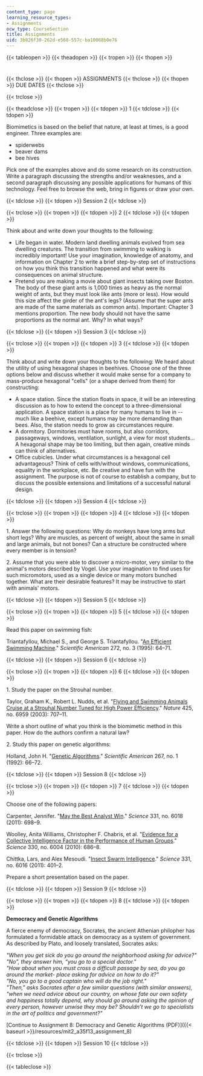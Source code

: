```yaml
---
content_type: page
learning_resource_types:
- Assignments
ocw_type: CourseSection
title: Assignments
uid: 3b826f30-262d-e568-557c-ba10068b0e76
---
```


{{< tableopen >}}
{{< theadopen >}}
{{< tropen >}}
{{< thopen >}}
#
{{< thclose >}}
{{< thopen >}}
ASSIGNMENTS
{{< thclose >}}
{{< thopen >}}
DUE DATES
{{< thclose >}}

{{< trclose >}}

{{< theadclose >}}
{{< tropen >}}
{{< tdopen >}}
1
{{< tdclose >}}
{{< tdopen >}}


Biomimetics is based on the belief that nature, at least at times, is a good engineer. Three examples are:

*   spiderwebs
*   beaver dams
*   bee hives

Pick one of the examples above and do some research on its construction. Write a paragraph discussing the strengths and/or weaknesses, and a second paragraph discussing any possible applications for humans of this technology. Feel free to browse the web, bring in figures or draw your own.


{{< tdclose >}}
{{< tdopen >}}
Session 2
{{< tdclose >}}

{{< trclose >}}
{{< tropen >}}
{{< tdopen >}}
2
{{< tdclose >}}
{{< tdopen >}}


Think about and write down your thoughts to the following:

*   Life began in water. Modern land dwelling animals evolved from sea dwelling creatures. The transition from swimming to walking is incredibly important! Use your imagination, knowledge of anatomy, and information on Chapter 2 to write a brief step-by-step set of instructions on how you think this transition happened and what were its consequences on animal structure.
*   Pretend you are making a movie about giant insects taking over Boston. The body of these giant ants is 1,000 times as heavy as the normal weight of ants, but they must look like ants (more or less). How would this size affect the girder of the ant's legs? (Assume that the super ants are made of the same materials as common ants). Important: Chapter 3 mentions proportion. The new body should not have the same proportions as the normal ant. Why? In what ways?


{{< tdclose >}}
{{< tdopen >}}
Session 3
{{< tdclose >}}

{{< trclose >}}
{{< tropen >}}
{{< tdopen >}}
3
{{< tdclose >}}
{{< tdopen >}}


Think about and write down your thoughts to the following: We heard about the utility of using hexagonal shapes in beehives. Choose one of the three options below and discuss whether it would make sense for a company to mass-produce hexagonal "cells" (or a shape derived from them) for constructing:

*   A space station. Since the station floats in space, it will be an interesting discussion as to how to extend the concept to a three-dimensional application. A space station is a place for many humans to live in -- much like a beehive, except humans may be more demanding than bees. Also, the station needs to grow as circumstances require.
*   A dormitory. Dormitories must have rooms, but also corridors, passageways, windows, ventilation, sunlight, a view for most students... A hexagonal shape may be too limiting, but then again, creative minds can think of alternatives.
*   Office cubicles. Under what circumstances is a hexagonal cell advantageous? Think of cells with/without windows, communications, equality in the workplace, etc. Be creative and have fun with the assignment. The purpose is not of course to establish a company, but to discuss the possible extensions and limitations of a successful natural design.


{{< tdclose >}}
{{< tdopen >}}
Session 4
{{< tdclose >}}

{{< trclose >}}
{{< tropen >}}
{{< tdopen >}}
4
{{< tdclose >}}
{{< tdopen >}}


1\. Answer the following questions: Why do monkeys have long arms but short legs? Why are muscles, as percent of weight, about the same in small and large animals, but not bones? Can a structure be constructed where every member is in tension?

2\. Assume that you were able to discover a micro-motor, very similar to the animal's motors described by Vogel. Use your imagination to find uses for such micromotors, used as a single device or many motors bunched together. What are their desirable features? It may be instructive to start with animals' motors.


{{< tdclose >}}
{{< tdopen >}}
Session 5
{{< tdclose >}}

{{< trclose >}}
{{< tropen >}}
{{< tdopen >}}
5
{{< tdclose >}}
{{< tdopen >}}


Read this paper on swimming fish:

Triantafyllou, Michael S., and George S. Triantafyllou. "[An Efficient Swimming Machine](http://dx.doi.org/10.1038/scientificamerican0395-64)." _Scientific American_ 272, no. 3 (1995): 64–71.


{{< tdclose >}}
{{< tdopen >}}
Session 6
{{< tdclose >}}

{{< trclose >}}
{{< tropen >}}
{{< tdopen >}}
6
{{< tdclose >}}
{{< tdopen >}}


1\. Study the paper on the Strouhal number.

Taylor, Graham K., Robert L. Nudds, et al. "[Flying and Swimming Animals Cruise at a Strouhal Number Tuned for High Power Efficiency](http://dx.doi.org/10.1038/nature02000)." _Nature_ 425, no. 6959 (2003): 707–11.

Write a short outline of what you think is the biomimetic method in this paper. How do the authors confirm a natural law?

2\. Study this paper on genetic algorithms:

Holland, John H. "[Genetic Algorithms](http://dx.doi.org/10.1038/scientificamerican0792-66)." _Scientific American_ 267, no. 1 (1992): 66–72.


{{< tdclose >}}
{{< tdopen >}}
Session 8
{{< tdclose >}}

{{< trclose >}}
{{< tropen >}}
{{< tdopen >}}
7
{{< tdclose >}}
{{< tdopen >}}


Choose one of the following papers:

Carpenter, Jennifer. "[May the Best Analyst Win](http://dx.doi.org/10.1126/science.331.6018.698)." _Science_ 331, no. 6018 (2011): 698–9.

Woolley, Anita Williams, Christopher F. Chabris, et al. "[Evidence for a Collective Intelligence Factor in the Performance of Human Groups](http://dx.doi.org/10.1126/science.1193147)." _Science_ 330, no. 6004 (2010): 686–8.

Chittka, Lars, and Alex Mesoudi. "[Insect Swarm Intelligence](http://dx.doi.org/10.1126/science.1199780)." _Science_ 331, no. 6016 (2011): 401–2.

Prepare a short presentation based on the paper.


{{< tdclose >}}
{{< tdopen >}}
Session 9
{{< tdclose >}}

{{< trclose >}}
{{< tropen >}}
{{< tdopen >}}
8
{{< tdclose >}}
{{< tdopen >}}


**Democracy and Genetic Algorithms**  
  
A fierce enemy of democracy, Socrates, the ancient Athenian philopher has formulated a formidable attack on democracy as a system of government. As described by Plato, and loosely translated, Socrates asks:

_"When you get sick do you go around the neighborhood asking for advice?"  
"No”, they answer him, “you go to a special doctor."  
"How about when you must cross a difficult passage by sea, do you go around the market- place asking for advice on how to do it?"  
"No, you go to a good captain who will do the job right."  
"Then," asks Socrates after a few similar questions (with similar answers), "when we need advice about our country, on whose fate our own safety and happiness totally depend, why should go around asking the opinion of every person, however unwise they may be? Shouldn’t we go to specialists in the art of politics and government?"_

[Continue to Assignment 8: Democracy and Genetic Algorithms (PDF)]({{< baseurl >}}/resources/mit2_a35f13_assignment_8)


{{< tdclose >}}
{{< tdopen >}}
Session 10
{{< tdclose >}}

{{< trclose >}}

{{< tableclose >}}